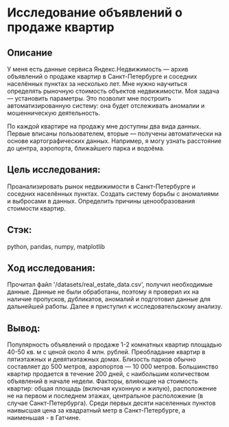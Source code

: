 # Исследование объявлений о продаже квартир
## Описание 
У меня есть данные сервиса Яндекс.Недвижимость — архив объявлений о продаже квартир в Санкт-Петербурге и соседних населённых пунктах за несколько лет. Мне нужно научиться определять рыночную стоимость объектов недвижимости. Моя задача — установить параметры. Это позволит мне построить автоматизированную систему: она будет отслеживать аномалии и мошенническую деятельность.

По каждой квартире на продажу мне доступны два вида данных. Первые вписаны пользователем, вторые — получены автоматически на основе картографических данных. Например, я могу узнать расстояние до центра, аэропорта, ближайшего парка и водоёма.

## Цель исследования:

Проанализировать рынок недвижимости в Санкт-Петербурге и соседних населённых пунктах.
Создать систему борьбы с аномалиями и выбросами в данных.
Определить причины ценообразования стоимости квартир.
## Стэк: 
python, pandas, numpy, matplotlib

## Ход исследования:
Прочитал файл '/datasets/real_estate_data.csv', получил необходимые данные. Данные не были обработаны, поэтому я проверил их на наличие пропусков, дубликатов, аномалий и подготовил данные для дальнейшей работы. Далее я приступил к исследовательскому анализу.
## Вывод: 

Популярность объявлений о продаже 1-2 комнатных квартир площадью 40-50 кв. м с ценой около 4 млн. рублей.
Преобладание квартир в пятиэтажных и девятиэтажных домах.
Близость парков обычно составляет до 500 метров, аэропортов — 10 000 метров.
Большинство квартир продается в течение 200 дней, с наибольшим количеством объявлений в начале недели.
Факторы, влияющие на стоимость квартир: общая площадь (включая кухонную и жилую), расположение не на первом и последнем этажах, центральное расположение (в случае Санкт-Петербурга).
Среди первых десяти населенных пунктов наивысшая цена за квадратный метр в Санкт-Петербурге, а наименьшая - в Гатчине.
